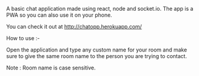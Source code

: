 A basic chat application made using react, node and socket.io. The app is a PWA so you can also use it on your phone.

You can check it out at http://chatopp.herokuapp.com/

How to use :-

Open the application and type any custom name for your room and make sure to give the same room name to the person you are trying to contact.

Note : Room name is case sensitive.
